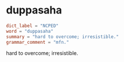 # duppasaha

``` toml
dict_label = "NCPED"
word = "duppasaha"
summary = "hard to overcome; irresistible."
grammar_comment = "mfn."
```

hard to overcome; irresistible.

